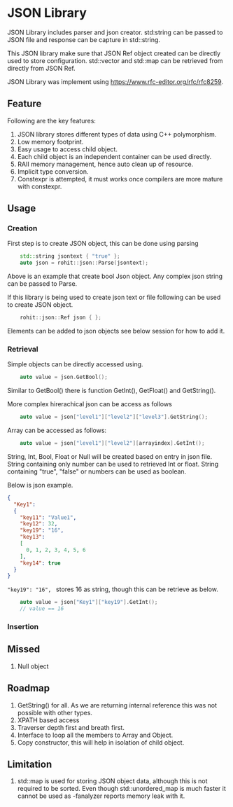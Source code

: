 # JSON Library
JSON Library includes parser and json creator. std:string can be passed to JSON file and response can be capture in std::string.

This JSON library make sure that JSON Ref object created can be directly used to store configuration. std::vector and std::map can be retrieved from directly from JSON Ref.

JSON Library was implement using https://www.rfc-editor.org/rfc/rfc8259.

## Feature
Following are the key features:
1. JSON library stores different types of data using C++ polymorphism.
1. Low memory footprint.
1. Easy usage to access child object.
1. Each child object is an independent container can be used directly.
1. RAII memory management, hence auto clean up of resource.
1. Implicit type conversion.
1. Constexpr is attempted, it must works once compilers are more mature with constexpr.

## Usage
### Creation
First step is to create JSON object, this can be done using parsing
```cpp
    std::string jsontext { "true" };
    auto json = rohit::json::Parse(jsontext);
```
Above is an example that create bool Json object. Any complex json string can be passed to Parse.

If this library is being used to create json text or file following can be used to create JSON object.
```cpp
    rohit::json::Ref json { };
```
Elements can be added to json objects see below session for how to add it.

### Retrieval
Simple objects can be directly accessed using.
```cpp
    auto value = json.GetBool();
```
Similar to GetBool() there is function GetInt(), GetFloat() and GetString().

More complex hirerachical json can be access as follows
```cpp
    auto value = json["level1"]["level2"]["level3"].GetString();
```

Array can be accessed as follows:
```cpp
    auto value = json["level1"]["level2"][arrayindex].GetInt();
```

String, Int, Bool, Float or Null will be created based on entry in json file. String containing only number can be used to retrieved Int or float. String containing "true", "false" or numbers can be used as boolean.

Below is json example.
```json
{
  "Key1":
  {
    "key11": "Value1",
    "key12": 32,
    "key19": "16",
    "key13":
    [
      0, 1, 2, 3, 4, 5, 6
    ],
    "key14": true
  }
}
```
```"key19": "16", ``` stores 16 as string, though this can be retrieve as below.

```cpp
    auto value = json["Key1"]["key19"].GetInt();
    // value == 16
```

### Insertion


## Missed
1. Null object

## Roadmap
1. GetString() for all. As we are returning internal reference this was not possible with other types.
1. XPATH based access
1. Traverser depth first and breath first.
1. Interface to loop all the members to Array and Object.
1. Copy constructor, this will help in isolation of child object.

## Limitation
1. std::map is used for storing JSON object data, although this is not required to be sorted. Even though std::unordered_map is much faster it cannot be used as -fanalyzer reports memory leak with it.